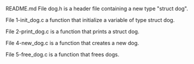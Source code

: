README.md
File dog.h is a header file containing a new type "struct dog".

File 1-init_dog.c a function that initialize a variable of type struct dog.

File 2-print_dog.c is a function that prints a struct dog.

File 4-new_dog.c is a function that creates a new dog.

File 5-free_dog.c is a function that frees dogs.
